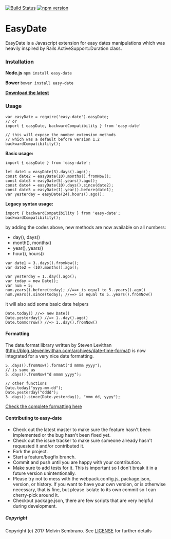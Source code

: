 [![Build Status](https://travis-ci.org/melvinsembrano/easy-date.svg?branch=master)](https://travis-ci.org/melvinsembrano/easy-date)
[![npm version](https://badge.fury.io/js/easy-date.svg)](https://badge.fury.io/js/easy-date)
# EasyDate
EasyDate is a Javascript extension for easy dates manipulations which was
heavily inspired by Rails ActiveSupport::Duration class.

### Installation
**Node.js** `npm install easy-date`

**Bower** `bower install easy-date`

[**Download the latest**](https://github.com/melvinsembrano/easy-date/archive/master.zip)

### Usage

```
var easyDate = require('easy-date').easyDate;
// or
import { easyDate, backwardCompatibility } from 'easy-date'

// this will expose the number extension methods
// which was a default before version 1.2
backwardCompatibility(); 

```
**Basic usage:**

```
import { easyDate } from 'easy-date';

let date1 = easyDate(3).days().ago();
const date2 = easyDate(10).months().fromNow();
const date3 = easyDate(5).years().ago();
const date4 = easyDate(10).days().since(date2);
const date5 = easyDate(1).year().before(date1);
var yesterday = easyDate(24).hours().ago();

```
**Legacy syntax usage:**

```
import { backwardCompatibility } from 'easy-date';
backwardCompatibility();
```

by adding the codes above, new methods are now available on all numbers:
* day(), days()
* month(), months()
* year(), years()
* hour(), hours()
```
var date1 = 3..days().fromNow();
var date2 = (10).months().ago();

var yesterday = 1..day().ago();
var today = new Date();
var num = 5;
num.years().before(today); //==> is equal to 5..years().ago()
num.years().since(today); //==> is equal to 5..years().fromNow()

```

it will also add some basic date helpers
```
Date.today() //=> new Date()
Date.yesterday() //=> 1..day().ago()
Date.tommorrow() //=> 1..day().fromNow()
```

#### Formatting
The date.format library written by Steven Levithan (http://blog.stevenlevithan.com/archives/date-time-format) is now integrated for a very nice date formatting.

```
5..days().fromNow().format("d mmmm yyyy");
// is same as
5..days().fromNow("d mmmm yyyy");

// other functions
Date.today("yyyy-mm-dd");
Date.yesterday("dddd");
3..days().since(Date.yesterday(), "mmm dd, yyyy");
```

[Check the complete formatting here](FORMATTING.md)

#### Contributing to easy-date

* Check out the latest master to make sure the feature hasn't been implemented or the bug hasn't been fixed yet.
* Check out the issue tracker to make sure someone already hasn't requested it and/or contributed it.
* Fork the project.
* Start a feature/bugfix branch.
* Commit and push until you are happy with your contribution.
* Make sure to add tests for it. This is important so I don't break it in a future version unintentionally.
* Please try not to mess with the webpack.config.js, package.json, version, or history. If you want to have your own version, or is otherwise necessary, that is fine, but please isolate to its own commit so I can cherry-pick around it.
* Checkout package.json, there are few scripts that are very helpful during development.

##### Copyright
Copyright (c) 2017 Melvin Sembrano. See [LICENSE](LICENSE) for further details
